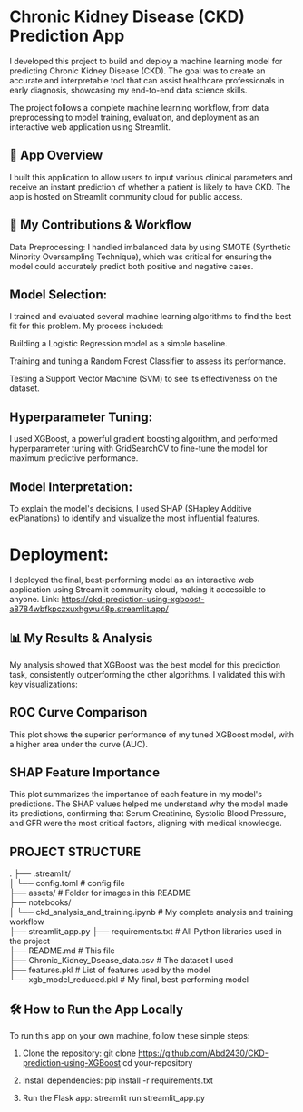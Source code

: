 
# Chronic Kidney Disease (CKD) Prediction App
I developed this project to build and deploy a machine learning model for predicting Chronic Kidney Disease (CKD). The goal was to create an accurate and interpretable tool that can assist healthcare professionals in early diagnosis, showcasing my end-to-end data science skills.

The project follows a complete machine learning workflow, from data preprocessing to model training, evaluation, and deployment as an interactive web application using Streamlit.

## 🚀 App Overview
I built this application to allow users to input various clinical parameters and receive an instant prediction of whether a patient is likely to have CKD. The app is hosted on Streamlit community cloud for public access.

## 🎯 My Contributions & Workflow
Data Preprocessing: I handled imbalanced data by using SMOTE (Synthetic Minority Oversampling Technique), which was critical for ensuring the model could accurately predict both positive and negative cases.

## Model Selection: 
I trained and evaluated several machine learning algorithms to find the best fit for this problem. My process included:

Building a Logistic Regression model as a simple baseline.

Training and tuning a Random Forest Classifier to assess its performance.

Testing a Support Vector Machine (SVM) to see its effectiveness on the dataset.

## Hyperparameter Tuning: 
I used XGBoost, a powerful gradient boosting algorithm, and performed hyperparameter tuning with GridSearchCV to fine-tune the model for maximum predictive performance.

## Model Interpretation: 
To explain the model's decisions, I used SHAP (SHapley Additive exPlanations) to identify and visualize the most influential features.

# Deployment: 
I deployed the final, best-performing model as an interactive web application using Streamlit community cloud, making it accessible to anyone.
Link: https://ckd-prediction-using-xgboost-a8784wbfkpczxuxhgwu48p.streamlit.app/

## 📊 My Results & Analysis
My analysis showed that XGBoost was the best model for this prediction task, consistently outperforming the other algorithms. I validated this with key visualizations:

## ROC Curve Comparison
This plot shows the superior performance of my tuned XGBoost model, with a higher area under the curve (AUC).

## SHAP Feature Importance
This plot summarizes the importance of each feature in my model's predictions. The SHAP values helped me understand why the model made its predictions, confirming that Serum Creatinine, Systolic Blood Pressure, and GFR were the most critical factors, aligning with medical knowledge.


## PROJECT STRUCTURE
.
├── .streamlit/ <br>
│   └── config.toml           # config file<br>
├── assets/                   # Folder for images in this README <br>
├── notebooks/                <br>
│   └── ckd_analysis_and_training.ipynb # My complete analysis and training workflow<br>
├── streamlit_app.py
├── requirements.txt          # All Python libraries used in the project<br>
├── README.md                 # This file<br>
├── Chronic_Kidney_Dsease_data.csv # The dataset I used<br>
├── features.pkl              # List of features used by the model<br>
└── xgb_model_reduced.pkl     # My final, best-performing model<br>



## 🛠️ How to Run the App Locally
To run this app on your own machine, follow these simple steps:

1. Clone the repository:
   git clone https://github.com/Abd2430/CKD-prediction-using-XGBoost
   cd your-repository

2. Install dependencies:
   pip install -r requirements.txt

3. Run the Flask app:
   streamlit run streamlit_app.py

